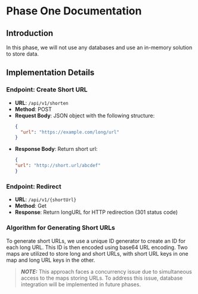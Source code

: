 # Phase One Documentation

## Introduction

In this phase, we will not use any databases and use an in-memory solution to store data.

## Implementation Details

### Endpoint: Create Short URL

- **URL**: `/api/v1/shorten`
- **Method**: POST
- **Request Body**: JSON object with the following structure:
  ```json
  {
    "url": "https://example.com/long/url"
  }
  
- **Response Body**: Return short url:
  ```json
  {
  "url": "http://short.url/abcdef"
  }

### Endpoint: Redirect

- **URL**: `/api/v1/{shortUrl}`
- **Method**: Get
- **Response**: Return longURL for HTTP redirection (301 status code)

### Algorithm for Generating Short URLs

To generate short URLs, we use a unique ID generator to create an ID for each long URL. This ID is then encoded using base64 URL encoding. Two maps are utilized to store long and short URLs, with short URL keys in one map and long URL keys in the other.

> **_NOTE:_**  This approach faces a concurrency issue due to simultaneous access to the maps storing URLs. To address this issue, database integration will be implemented in future phases.
